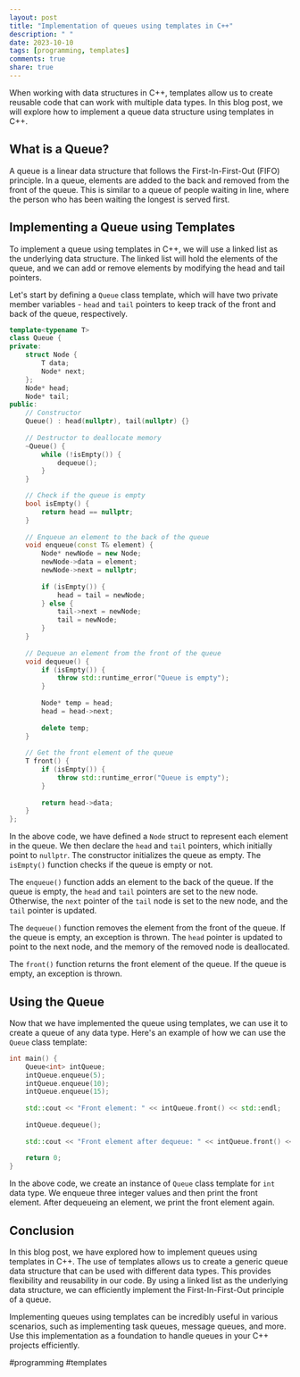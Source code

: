 ```yaml
---
layout: post
title: "Implementation of queues using templates in C++"
description: " "
date: 2023-10-10
tags: [programming, templates]
comments: true
share: true
---
```


When working with data structures in C++, templates allow us to create reusable code that can work with multiple data types. In this blog post, we will explore how to implement a queue data structure using templates in C++.

## What is a Queue?

A queue is a linear data structure that follows the First-In-First-Out (FIFO) principle. In a queue, elements are added to the back and removed from the front of the queue. This is similar to a queue of people waiting in line, where the person who has been waiting the longest is served first.

## Implementing a Queue using Templates

To implement a queue using templates in C++, we will use a linked list as the underlying data structure. The linked list will hold the elements of the queue, and we can add or remove elements by modifying the head and tail pointers.

Let's start by defining a `Queue` class template, which will have two private member variables - `head` and `tail` pointers to keep track of the front and back of the queue, respectively.

```cpp
template<typename T>
class Queue {
private:
    struct Node {
        T data;
        Node* next;
    };
    Node* head;
    Node* tail;
public:
    // Constructor
    Queue() : head(nullptr), tail(nullptr) {}
    
    // Destructor to deallocate memory
    ~Queue() {
        while (!isEmpty()) {
            dequeue();
        }
    }

    // Check if the queue is empty
    bool isEmpty() {
        return head == nullptr;
    }
    
    // Enqueue an element to the back of the queue
    void enqueue(const T& element) {
        Node* newNode = new Node;
        newNode->data = element;
        newNode->next = nullptr;
        
        if (isEmpty()) {
            head = tail = newNode;
        } else {
            tail->next = newNode;
            tail = newNode;
        }
    }
    
    // Dequeue an element from the front of the queue
    void dequeue() {
        if (isEmpty()) {
            throw std::runtime_error("Queue is empty");
        }
        
        Node* temp = head;
        head = head->next;
        
        delete temp;
    }
    
    // Get the front element of the queue
    T front() {
        if (isEmpty()) {
            throw std::runtime_error("Queue is empty");
        }
        
        return head->data;
    }
};
```

In the above code, we have defined a `Node` struct to represent each element in the queue. We then declare the `head` and `tail` pointers, which initially point to `nullptr`. The constructor initializes the queue as empty. The `isEmpty()` function checks if the queue is empty or not.

The `enqueue()` function adds an element to the back of the queue. If the queue is empty, the `head` and `tail` pointers are set to the new node. Otherwise, the `next` pointer of the `tail` node is set to the new node, and the `tail` pointer is updated.

The `dequeue()` function removes the element from the front of the queue. If the queue is empty, an exception is thrown. The `head` pointer is updated to point to the next node, and the memory of the removed node is deallocated.

The `front()` function returns the front element of the queue. If the queue is empty, an exception is thrown.

## Using the Queue

Now that we have implemented the queue using templates, we can use it to create a queue of any data type. Here's an example of how we can use the `Queue` class template:

```cpp
int main() {
    Queue<int> intQueue;
    intQueue.enqueue(5);
    intQueue.enqueue(10);
    intQueue.enqueue(15);
    
    std::cout << "Front element: " << intQueue.front() << std::endl;
    
    intQueue.dequeue();
    
    std::cout << "Front element after dequeue: " << intQueue.front() << std::endl;
    
    return 0;
}
```

In the above code, we create an instance of `Queue` class template for `int` data type. We enqueue three integer values and then print the front element. After dequeueing an element, we print the front element again.

## Conclusion

In this blog post, we have explored how to implement queues using templates in C++. The use of templates allows us to create a generic queue data structure that can be used with different data types. This provides flexibility and reusability in our code. By using a linked list as the underlying data structure, we can efficiently implement the First-In-First-Out principle of a queue.

Implementing queues using templates can be incredibly useful in various scenarios, such as implementing task queues, message queues, and more. Use this implementation as a foundation to handle queues in your C++ projects efficiently.

#programming #templates